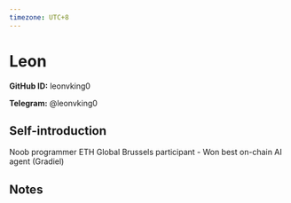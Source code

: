 ```yaml
---
timezone: UTC+8
---
```


# Leon

**GitHub ID:** leonvking0

**Telegram:** @leonvking0

## Self-introduction

Noob programmer
ETH Global Brussels participant - Won best on-chain AI agent (Gradiel)

## Notes

<!-- Content_START -->

<!-- Content_END -->

